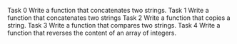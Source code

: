 Task 0 Write a function that concatenates two strings.
Task 1 Write a function that concatenates two strings
Task 2 Write a function that copies a string.
Task 3 Write a function that compares two strings.
Task 4 Write a function that reverses the content of an array of integers.

